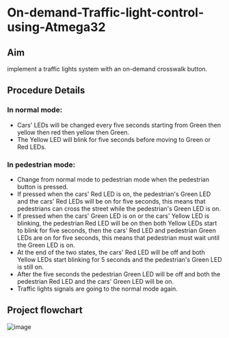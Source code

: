 # On-demand-Traffic-light-control-using-Atmega32
## Aim
implement a traffic lights system with an on-demand crosswalk button.
## Procedure Details
### In normal mode:
- Cars' LEDs will be changed every five seconds starting from Green then yellow then red then yellow then Green.
- The Yellow LED will blink for five seconds before moving to Green or Red LEDs.
### In pedestrian mode:
- Change from normal mode to pedestrian mode when the pedestrian button is pressed.
- If pressed when the cars' Red LED is on, the pedestrian's Green LED and the cars' Red LEDs will be on for five seconds, this means that pedestrians can cross the street while the pedestrian's Green LED is on.
- If pressed when the cars' Green LED is on or the cars' Yellow LED is blinking, the pedestrian Red LED will be on then both Yellow LEDs start to blink for five seconds, then the cars' Red LED and pedestrian Green LEDs are on for five seconds, this means that pedestrian must wait until the Green LED is on.
- At the end of the two states, the cars' Red LED will be off and both Yellow LEDs start blinking for 5 seconds and the pedestrian's Green LED is still on.
- After the five seconds the pedestrian Green LED will be off and both the pedestrian Red LED and the cars' Green LED will be on.
- Traffic lights signals are going to the normal mode again.
## Project flowchart
![image](https://user-images.githubusercontent.com/104006521/187073420-ae479711-81ac-45de-877e-b852d0e83d45.png)
